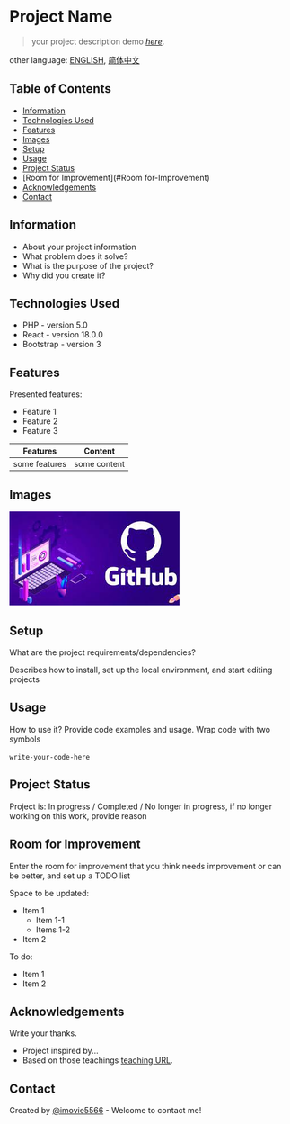 # Project Name
> your project description
> demo [_here_](https://github.com/areslin1201/README-example). <!-- If your project is hosted somewhere, add link here -->

other language: [ENGLISH](README.en.md), [简体中文](README.zh-cn.md)

## Table of Contents
* [Information](#Information)
* [Technologies Used](#Technologies-Used)
* [Features](#Features)
* [Images](#Images)
* [Setup](#Setup)
* [Usage](#Usage)
* [Project Status](#Project-Status)
* [Room for Improvement](#Room for-Improvement)
* [Acknowledgements](#Acknowledgements)
* [Contact](#Contact)
<!-- * [License](#license) -->


## Information
- About your project information
- What problem does it solve?
- What is the purpose of the project?
- Why did you create it?


## Technologies Used
- PHP - version 5.0
- React - version 18.0.0
- Bootstrap - version 3


## Features
Presented features:
- Feature 1
- Feature 2
- Feature 3

| Features      | Content      |
|---------------|--------------|
| some features | some content |


## Images
![Example image](./images/github.jpg)


## Setup
What are the project requirements/dependencies?

Describes how to install, set up the local environment, and start editing projects


## Usage
How to use it?
Provide code examples and usage.
Wrap code with two ` ` symbols

`write-your-code-here`


## Project Status
Project is: In progress / Completed / No longer in progress, if no longer working on this work, provide reason


## Room for Improvement
Enter the room for improvement that you think needs improvement or can be better, and set up a TODO list

Space to be updated:
- Item 1
  - Item 1-1
  - Items 1-2
- Item 2

To do:
- Item 1
- Item 2


## Acknowledgements
Write your thanks.
- Project inspired by...
- Based on those teachings [teaching URL](https://github.com/areslin1201/README-example).


## Contact
Created by [@imovie5566](https://github.com/areslin1201) - Welcome to contact me!


<!-- optional -->
<!-- ## License -->


<!-- You don't need to include all of them, just relevant -->